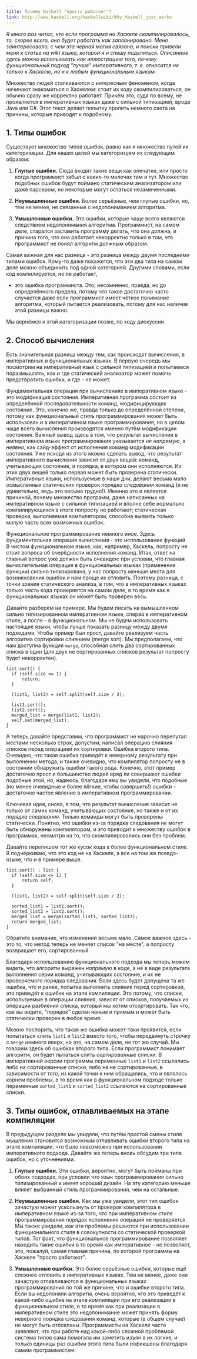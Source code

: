 ```yaml
---
title: Почему Haskell "просто работает"?
link: http://www.haskell.org/haskellwiki/Why_Haskell_just_works
---
```


*Я много раз читал, что если  программа на Хаскеле скомпилировалось, то, скорее
всего, она  будет работать  как запланировано. Меня  заинтересовало, с  чем эта
черная магия связана, и поиски привели меня к статье на wiki языка, которой я и
спешу  поделиться. Описанное  здесь  можно использовать  как иллюстрацию  того,
почему функциональный подход "лучше" императивного, т. е. относится не только к
Хаскелю, но и к любым функциональным языкам.*

Множество людей сталкиваются с интересным феноменом, когда начинают знакомиться
с  Хаскелем: стоит  их  коду  скомпилироваться, он  обычно  сразу же  корректно
работает. Причём это, судя по всему,  не проявляется в императивных языках даже
с сильной  типизацией, вроде  Java или  C#. Этот  текст делает  попытку пролить
немного света на причины, которые приводят к подобному.

## 1. Типы ошибок

Существует   множество  типов   ошибок,  равно   как  и   множество  путей   их
категоризации. Для наших целей мы категоризуем их следующим образом:

1. **Глупые  ошибки.** Сюда входят  такие вещи  как опечатки, или  просто когда
программист забыл о каких-то мелочах там и тут. Множество подобных ошибок будут
поймано статическим анализатором или даже парсером, но некоторые могут остаться
незамеченными.

2.  **Неумышленные ошибки.**  Более серьёзные,  чем глупые  ошибки, но,  тем не
менее, не связанные с недопониманием алгоритма.

3. **Умышленные  ошибки.** Это ошибки,  которые чаще всего  являются следствием
недопонимания  алгоритма.  Программист,  на   самом  деле,  старался  заставить
программу делать, что она должна, и  причина того, что она работает некорректно
только в том, что программист не понял алгоритм должным образом.

Самая  важная для  нас  разница -  это разница  между  двумя последними  типами
ошибок. Кому-то даже покажется, что эти два типа на самом деле можно объединить
под одной категорией. Другими словами,  если код компилируется, но не работает,
-  это  ошибка  программиста.  Это, несомненно,  правда,  но  до  определённого
предела,  потому что  такое достаточно  часто случается  даже если  программист
имеет чёткое понимание алгоритма, который  пытается реализовать, потому для нас
наличие этой разницы важно.

Мы вернёмся к этой категоризации позже, по ходу дискуссии.

## 2. Способ вычисления

Есть значительная разница между тем,  как происходят вычисления, в императивных
и функциональных языках.  В первую очередь мы посмотрим на  императивный язык с
сильной типизацией и попытаемся поразмышлять,  как и где статический анализатор
может помочь предотвратить ошибки, и где - не может.

Фундаментальная операция при вычислениях в императивном языке - это модификация
состояния.  Императивная программа  состоит из  определённой последовательности
команд,   модифицирующих  состояние.   Это,  конечно   же,  правда   только  до
определённой степени, потому как  функциональный *стиль* программирования может
быть использован и в императивном языке программирования, но в целом чаще всего
вычисления  производятся  именно  путём  модификации  состояния.  Важный  вывод
здесь в  том, что  результат вычисления  в императивном  языке программирования
указывается *не  напрямую*, а  *неявно*, как  сайд-эффект от  исполнения команд
модификации состояния. Уже  исходя из этого можно сделать  вывод, что результат
императивного вычисления зависит от  двух вещей: команд, учитывающих состояние,
и порядка,  в котором они исполняются.  Из этих двух вещей  только первая может
быть проверена статически. Императивные языки,  используемые в наши дни, делают
весьма мало осмысленных статических проверок  *порядка следования* команд (и не
удивительно, ведь это  весьма трудно!). Именно это и  является причиной, почему
множество программ, даже написанных на  императивном языке с сильной типизацией
и  вполне  себе  нормально  компилирующихся   в  итоге  попросту  не  работают;
статическая проверка,  выполняемая компилятором, способна выявить  только малую
часть всех возможных ошибок.

Функциональное  программирование немного  иное. Здесь  фундаментальная операция
вычисления -  это использование  функций. В  чистом функциональном  языке, как,
например, Хаскель, попросту не стоит  вопроса об очерёдности исполнения команд.
Итак,  ответ на  главный  вопрос уже  должен быть  очевиден:  при условии,  что
главная вычислительная  операция в  функциональных языках  (применение функции)
сильно типизирована, у нас попросту меньше места для возникновения ошибок и нам
проще их отловить. Поэтому разница, с точки зрения статического анализа, в том,
что в императивных  языках только *часть* кода проверяется на  самом деле, в то
время как в функциональных языках он может быть проверен весь.

Давайте  разберём   на  примере.   Мы  будем   писать  на   вымышленном  сильно
типизированном императивном  языке, сперва  в императивном стиле,  а после  - в
функциональном. Мы не будем использовать  настоящие языки, чтобы лучше показать
разницу между двумя подходами. Чтобы  пример был прост, давайте реализуем часть
алгоритма сортировки слиянием  (merge sort). Мы предполагаем,  что нам доступна
функция `merge`, способная  слить два сортированных списка в один  (для двух не
сортированных списков результат попросту будет некорректен).

```
list.sort() {
  if (self.size <= 1) {
      return;
  }

  (list1, list2) = self.split(self.size / 2);

  list1.sort();
  list2.sort();
  merged_list = merge(list1, list2);
  self.set(merged_list);
}
```

А  теперь давайте  представим,  что программист  не  нарочно перепутал  местами
несколько строк, допустим, написал операцию  слияния списков перед операцией их
сортировки.  Ошибка  второго  типа.  Очевидно,  что  такая  ошибка  приведёт  к
неверному результату  при выполнении метода,  и также очевидно,  что компилятор
попросту не  в состоянии  обнаружить ошибки такого  рода. Конечно,  этот пример
достаточно прост  и большинство людей  вряд ли совершают ошибки  подобные этой,
но, надеюсь, благодаря ему вы увидели, что подобные (но менее очевидные и более
лёгкие, чтобы  совершить!) ошибки  - достаточно  частое явление  в императивном
программировании.

Ключевая идея,  снова, в  том, что  результат вычисления  зависит не  только от
самих команд,  учитывающих состояние,  но также и  от их  *порядка следования*.
Только  команды могут  быть  проверены статически.  Понятно,  что ошибки  из-за
порядка  следования не  могут быть  обнаружены компилятором,  и это  приводит к
множеству ошибок  в программах,  несмотря на то,  что скомпилировались  они без
проблем.

Давайте  перепишем  тот   же  кусок  кода  в  более   функциональном  стиле.  Я
подчёркиваю, что это код  не на Хаскеле, а все на том же  псевдо-языке, что и в
примере выше.

```
list.sort() : list {
  if (self.size <= 1) {
      return self;
  }

  (list1, list2) = self.split(self.size / 2);

  sorted_list1 = list1.sort();
  sorted_list2 = list2.sort();
  merged_list = merge(sorted_list1, sorted_list2);
  return merged_list;
}
```

Обратите внимание,  что изменений  весьма мало.  Самое важное  здесь -  это то,
что  метод теперь  не  меняет список  "на месте",  а  попросту возвращает  его,
сортированный.

Благодаря  использованию функционального  подхода мы  теперь можем  видеть, что
алгоритм выражен  *напрямую* в коде,  а не  в виде результата  выполнения серии
команд, учитывающих  состояние, и их  не проверяемого порядка  следования. Если
здесь будет допущена та же ошибка, что и ранее, попытка выполнить слияние перед
сортировкой, это приведёт к ошибке на этапе компиляции. Это потому, что списки,
используемые в  операции слияния,  зависят от  списков, получаемых  из операции
разбиения  списка, который  мы хотим  отсортировать.  Так что,  как вы  видите,
"порядок" сделан явным и прямым и может быть статически проверен в любое время.

Можно  поспорить, что  такая же  ошибка может-таки  проявится, если  попытаться
слить  `list1` и  `list2`  вместо  того, чтобы  передвинуть  строчку с  `merge`
немного вверх,  но это, на самом  деле, не тот  же случай. Мы говорим  здесь об
ошибках второго  типа. Если  программист понимает  алгоритм, он  будет пытаться
слить  *сортированные*  списки.  В  императивной  версии  программы  переменные
`list1`  и  `list2`  ссылались  либо   на  сортированные  списки,  либо  на  не
сортированные, в  зависимости от того, из  какой точки к ним  обращались, что и
являлось  корнем проблемы,  в  то  время как  в  функциональном подходе  только
переменные `sorted_list1` и `sorted_list2` ссылаются на сортированные списки.

## 3. Типы ошибок, отлавливаемых на этапе компиляции

В  предыдущем  разделе мы  увидели,  что  путём  простой смены  стиля  мышления
становится возможным отлавливать  ошибки второго типа на  этапе компиляции, что
было  невозможно при  использовании  императивного подхода.  Давайте же  теперь
вновь обсудим три типа ошибок, но с уточнениями.

1.  **Глупые ошибки.**  Эти  ошибки,  вероятно, могут  быть  пойманы при  обоих
подходах,  при  условии  что  язык  программирования  сильно  типизированный  и
имеет  хороший  дизайн.   На  эту  категорию  меньше   влияет  выбранный  стиль
программирования, чем на остальные.

2.  **Неумышленные ошибки.**  Как  мы  уже увидели,  этот  тип ошибок  зачастую
может  ускользнуть от  проверок компилятора  в императивном  языке из-за  того,
что  при императивном  стиле  программирования порядок  исполнения операций  не
проверяется.  Мы также  увидели, как  эти проблемы  решаются при  использовании
функционального стиля в совокупности со  статической проверкой типов. Тот факт,
что функциональное программирование позволяет находить  такие ошибки в то время
как  императивное -  не  позволяет,  это, пожалуй,  самая  главная причина,  по
которой программы на Хаскеле "просто работают".

3.  **Умышленные ошибки.**  Это  более серьёзные  ошибки,  которые ещё  сложнее
отловить в императивных языках. Тем не менее, даже они зачастую отлавливаются в
функциональных языках программирования по той  же причине, что и ошибки второго
типа.  Если  вы  недопоняли  алгоритм,  очень  вероятно,  что  это  приведёт  к
какой-либо  ошибке на  этапе  компиляции при  его  реализации в  функциональном
стиле, в  то время как  при реализации  в императивном стиле  это недопонимание
может  принять форму  неверного  порядка следования  команд,  которые (в  общем
случае) не  могут быть отловлены.  Программисты на Хаскеле часто  заявляют, что
при  работе над  какой-либо сложной  проблемой система  типов сама  помогала им
заметить  изъян в  их  логике, и  только  единицы раз  ошибки  этого типа  были
пофикшены благодаря самим программистам.
